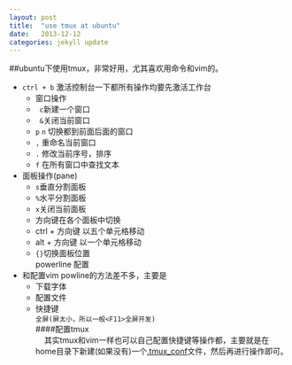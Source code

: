```yaml
---
layout: post
title:  "use tmux at ubuntu"
date:   2013-12-12 
categories: jekyll update
---
```

##ubuntu下使用tmux，非常好用，尤其喜欢用命令和vim的。 
   
- `ctrl + b` 激活控制台一下都所有操作均要先激活工作台   
  - 窗口操作  
   - ` c`新建一个窗口  
   - ` &`关闭当前窗口  
   - ` p ` ` n ` 切换都到前面后面的窗口  
   - `,` 重命名当前窗口  
   - `.` 修改当前序号，排序  
   - ` f ` 在所有窗口中查找文本     
 - 面板操作(pane)    
   - `s`垂直分割面板  
   - `%`水平分割面板  
   - `x`关闭当前面板  
   - 方向键在各个面板中切换    
   - ctrl + 方向键 以五个单元格移动    
   - alt + 方向键 以一个单元格移动    
   - `{}`切换面板位置    
powerline 配置   
  - 和配置vim powline的方法差不多，主要是   
    - 下载字体  
    - 配置文件  
    - 快捷键     
```全屏(屏太小，所以一般<F11>全屏开发)```       
####配置tmux  
&nbsp;&nbsp;&nbsp;&nbsp;其实tmux和vim一样也可以自己配置快捷键等操作都，主要就是在home目录下新建(如果没有)一个[.tmux_conf](https://github.com/polandeme/tmux_config)文件，然后再进行操作即可。  
